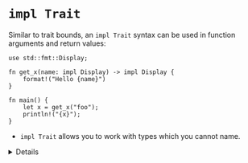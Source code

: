 # `impl Trait`

Similar to trait bounds, an `impl Trait` syntax can be used in function
arguments and return values:

```rust,editable
use std::fmt::Display;

fn get_x(name: impl Display) -> impl Display {
    format!("Hello {name}")
}

fn main() {
    let x = get_x("foo");
    println!("{x}");
}
```

* `impl Trait` allows you to work with types which you cannot name.

<details>

The meaning of `impl Trait` is a bit different in the different positions.

* For a parameter, `impl Trait` is like an anonymous generic parameter with a trait bound.

* For a return type, it means that the return type is some concrete type that implements the trait,
  without naming the type. This can be useful when you don't want to expose the concrete type in a
  public API.

  Inference is hard in return position. A function returning `impl Foo` picks
  the concrete type it returns, without writing it out in the source. A function
  returning a generic type like `collect<B>() -> B` can return any type
  satisfying `B`, and the caller may need to choose one, such as with `let x:
  Vec<_> = foo.collect()` or with the turbofish, `foo.collect::<Vec<_>>()`.

This example is great, because it uses `impl Display` twice. It helps to explain that
nothing here enforces that it is _the same_ `impl Display` type. If we used a single 
`T: Display`, it would enforce the constraint that input `T` and return `T` type are the same type.
It would not work for this particular function, as the type we expect as input is likely not
what `format!` returns. If we wanted to do the same via `: Display` syntax, we'd need two
independent generic parameters.

</details>
